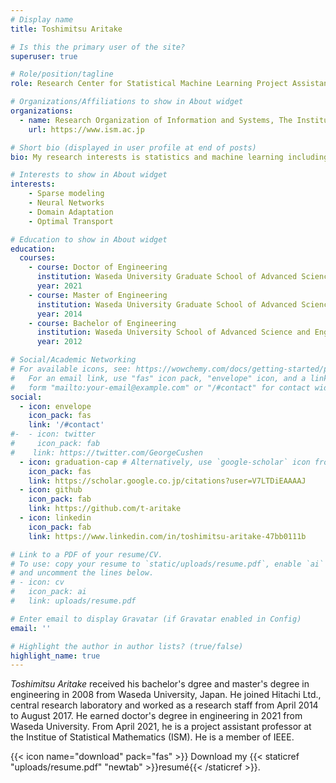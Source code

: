```yaml
---
# Display name
title: Toshimitsu Aritake

# Is this the primary user of the site?
superuser: true

# Role/position/tagline
role: Research Center for Statistical Machine Learning Project Assistant Professor

# Organizations/Affiliations to show in About widget
organizations:
  - name: Research Organization of Information and Systems, The Institute of Statistical Mathematics
    url: https://www.ism.ac.jp

# Short bio (displayed in user profile at end of posts)
bio: My research interests is statistics and machine learning including sparse modeling, neural networks and domain adaptation.

# Interests to show in About widget
interests:
    - Sparse modeling 
    - Neural Networks
    - Domain Adaptation
    - Optimal Transport

# Education to show in About widget
education:
  courses:
    - course: Doctor of Engineering
      institution: Waseda University Graduate School of Advanced Science and Engineering, Department of Electrical Engineering and Bioscience
      year: 2021
    - course: Master of Engineering
      institution: Waseda University Graduate School of Advanced Science and Engineering, Department of Electrical Engineering and Bioscience
      year: 2014
    - course: Bachelor of Engineering
      institution: Waseda University School of Advanced Science and Engineering, Department of Electrical Engineering and Bioscience
      year: 2012

# Social/Academic Networking
# For available icons, see: https://wowchemy.com/docs/getting-started/page-builder/#icons
#   For an email link, use "fas" icon pack, "envelope" icon, and a link in the
#   form "mailto:your-email@example.com" or "/#contact" for contact widget.
social:
  - icon: envelope
    icon_pack: fas
    link: '/#contact'
#-  - icon: twitter
#     icon_pack: fab
#    link: https://twitter.com/GeorgeCushen
  - icon: graduation-cap # Alternatively, use `google-scholar` icon from `ai` icon pack
    icon_pack: fas
    link: https://scholar.google.co.jp/citations?user=V7LTDiEAAAAJ
  - icon: github
    icon_pack: fab
    link: https://github.com/t-aritake
  - icon: linkedin
    icon_pack: fab
    link: https://www.linkedin.com/in/toshimitsu-aritake-47bb0111b

# Link to a PDF of your resume/CV.
# To use: copy your resume to `static/uploads/resume.pdf`, enable `ai` icons in `params.toml`,
# and uncomment the lines below.
# - icon: cv
#   icon_pack: ai
#   link: uploads/resume.pdf

# Enter email to display Gravatar (if Gravatar enabled in Config)
email: ''

# Highlight the author in author lists? (true/false)
highlight_name: true
---
```

*Toshimitsu Aritake* received his bachelor's dgree and master's degree in engineering in 2008 from Waseda University, Japan.
He joined Hitachi Ltd., central research laboratory and worked as a research staff from April 2014 to August 2017. He earned doctor's degree in engineering in 2021 from Waseda University. From April 2021, he is a project assistant professor at the Institue of Statistical Mathematics (ISM).
He is a member of IEEE.

{{< icon name="download" pack="fas" >}} Download my {{< staticref "uploads/resume.pdf" "newtab" >}}resumé{{< /staticref >}}.
